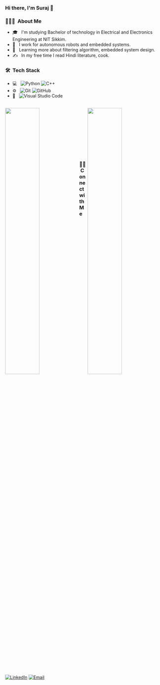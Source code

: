 ### Hi there, I'm Suraj 👋




<h3> 👨🏻‍💻 &nbsp;About Me </h3>

- 🎓 &nbsp; I'm studying Bachelor of technology in Electrical and Electronics Engineering at NIT Sikkim.
- 💼 &nbsp; I work for autonomous robots and embedded systems.
- 🌱 &nbsp; Learning more about filtering algorithm, embedded system design.
- ✍️ &nbsp; In my free time I read Hindi literature, cook. 


<h3> 🛠 &nbsp;Tech Stack</h3>

- 💻 &nbsp;
  ![Python](https://img.shields.io/badge/-Python-333333?style=flat&logo=python)
  ![C++](https://img.shields.io/badge/-C++-333333?style=flat&logo=C%2B%2B&logoColor=00599C)
- ⚙️ &nbsp;
  ![Git](https://img.shields.io/badge/-Git-333333?style=flat&logo=git)
  ![GitHub](https://img.shields.io/badge/-GitHub-333333?style=flat&logo=github)
- 🔧 &nbsp;
  ![Visual Studio Code](https://img.shields.io/badge/-Visual%20Studio%20Code-333333?style=flat&logo=visual-studio-code&logoColor=007ACC)
  


<br/>

<a href="https://github.com/suraj-kumar-mandal">
<img align="left" width="47%" src="https://github-readme-stats.vercel.app/api?username=suraj-kumar-mandal&show_icons=true&theme=radical" />
<img align="right" width="47%" src="https://github-readme-stats.vercel.app/api/top-langs/?username=suraj-kumar-mandal&layout=compact"/>
</a>

<br/><br/><br/><br/><br/><br/><br/><br/>


<h3> 🤝🏻 &nbsp;Connect with Me </h3>

<p align="center">

<a href="https://www.linkedin.com/in/surajkumar-mandal/"><img alt="LinkedIn" src="https://img.shields.io/badge/LinkedIn-blue?style=flat-square&logo=linkedin"></a>
<a href="mailto:surajkumarmandal1006@gmail.com"><img alt="Email" src="https://img.shields.io/badge/Email-blue?style=flat-square&logo=gmail"></a>
</p>
